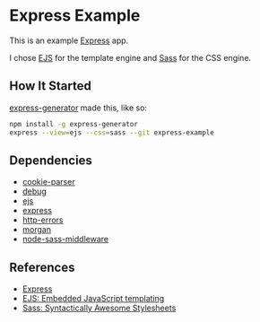 # Express Example

This is an example [Express](https://expressjs.com/) app.

I chose [EJS](https://ejs.co/) for the template engine and
[Sass](https://sass-lang.com/) for the CSS engine.

## How It Started
[express-generator](https://www.npmjs.com/package/express-generator) made this,
like so:
```bash
npm install -g express-generator
express --view=ejs --css=sass --git express-example
```

## Dependencies
- [cookie-parser](https://www.npmjs.com/package/cookie-parser)
- [debug](https://www.npmjs.com/package/debug)
- [ejs](https://www.npmjs.com/package/ejs)
- [express](https://www.npmjs.com/package/express)
- [http-errors](https://www.npmjs.com/package/http-errors)
- [morgan](https://www.npmjs.com/package/morgan)
- [node-sass-middleware](https://www.npmjs.com/package/node-sass-middleware)

## References
- [Express](https://expressjs.com/)
- [EJS: Embedded JavaScript templating](https://ejs.co/)
- [Sass: Syntactically Awesome Stylesheets](https://sass-lang.com/)
